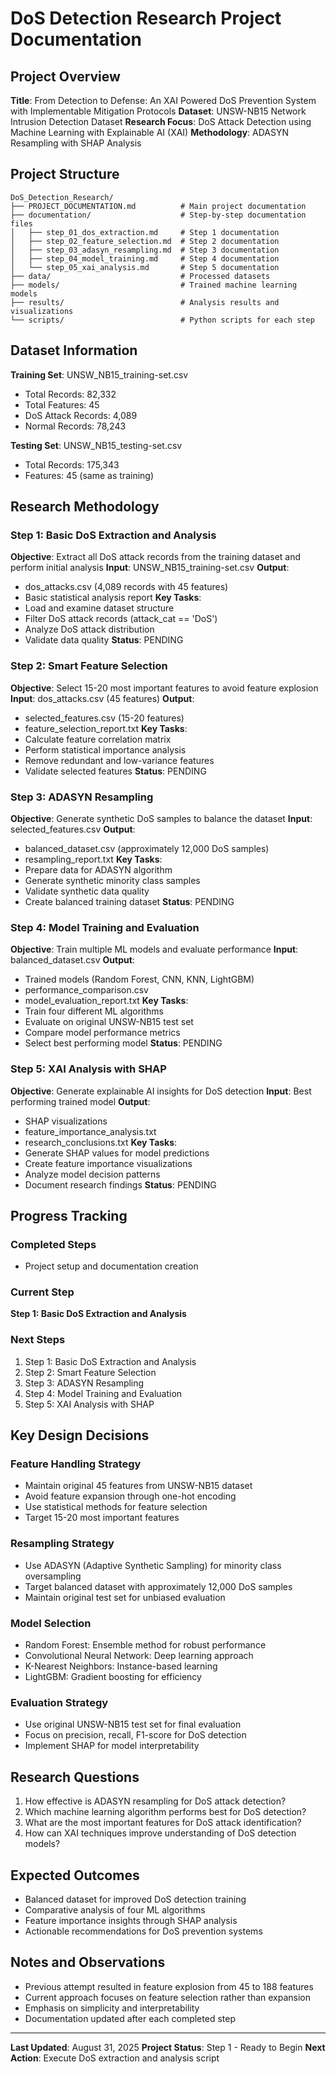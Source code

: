 # DoS Detection Research Project Documentation

## Project Overview
**Title**: From Detection to Defense: An XAI Powered DoS Prevention System with Implementable Mitigation Protocols
**Dataset**: UNSW-NB15 Network Intrusion Detection Dataset
**Research Focus**: DoS Attack Detection using Machine Learning with Explainable AI (XAI)
**Methodology**: ADASYN Resampling with SHAP Analysis

## Project Structure
```
DoS_Detection_Research/
├── PROJECT_DOCUMENTATION.md          # Main project documentation
├── documentation/                    # Step-by-step documentation files
│   ├── step_01_dos_extraction.md     # Step 1 documentation
│   ├── step_02_feature_selection.md  # Step 2 documentation
│   ├── step_03_adasyn_resampling.md  # Step 3 documentation
│   ├── step_04_model_training.md     # Step 4 documentation
│   └── step_05_xai_analysis.md       # Step 5 documentation
├── data/                             # Processed datasets
├── models/                           # Trained machine learning models
├── results/                          # Analysis results and visualizations
└── scripts/                          # Python scripts for each step
```

## Dataset Information
**Training Set**: UNSW_NB15_training-set.csv
- Total Records: 82,332
- Total Features: 45
- DoS Attack Records: 4,089
- Normal Records: 78,243

**Testing Set**: UNSW_NB15_testing-set.csv
- Total Records: 175,343
- Features: 45 (same as training)

## Research Methodology

### Step 1: Basic DoS Extraction and Analysis
**Objective**: Extract all DoS attack records from the training dataset and perform initial analysis
**Input**: UNSW_NB15_training-set.csv
**Output**: 
- dos_attacks.csv (4,089 records with 45 features)
- Basic statistical analysis report
**Key Tasks**:
- Load and examine dataset structure
- Filter DoS attack records (attack_cat == 'DoS')
- Analyze DoS attack distribution
- Validate data quality
**Status**: PENDING

### Step 2: Smart Feature Selection
**Objective**: Select 15-20 most important features to avoid feature explosion
**Input**: dos_attacks.csv (45 features)
**Output**: 
- selected_features.csv (15-20 features)
- feature_selection_report.txt
**Key Tasks**:
- Calculate feature correlation matrix
- Perform statistical importance analysis
- Remove redundant and low-variance features
- Validate selected features
**Status**: PENDING

### Step 3: ADASYN Resampling
**Objective**: Generate synthetic DoS samples to balance the dataset
**Input**: selected_features.csv
**Output**: 
- balanced_dataset.csv (approximately 12,000 DoS samples)
- resampling_report.txt
**Key Tasks**:
- Prepare data for ADASYN algorithm
- Generate synthetic minority class samples
- Validate synthetic data quality
- Create balanced training dataset
**Status**: PENDING

### Step 4: Model Training and Evaluation
**Objective**: Train multiple ML models and evaluate performance
**Input**: balanced_dataset.csv
**Output**: 
- Trained models (Random Forest, CNN, KNN, LightGBM)
- performance_comparison.csv
- model_evaluation_report.txt
**Key Tasks**:
- Train four different ML algorithms
- Evaluate on original UNSW-NB15 test set
- Compare model performance metrics
- Select best performing model
**Status**: PENDING

### Step 5: XAI Analysis with SHAP
**Objective**: Generate explainable AI insights for DoS detection
**Input**: Best performing trained model
**Output**: 
- SHAP visualizations
- feature_importance_analysis.txt
- research_conclusions.txt
**Key Tasks**:
- Generate SHAP values for model predictions
- Create feature importance visualizations
- Analyze model decision patterns
- Document research findings
**Status**: PENDING

## Progress Tracking

### Completed Steps
- Project setup and documentation creation

### Current Step
**Step 1: Basic DoS Extraction and Analysis**

### Next Steps
1. Step 1: Basic DoS Extraction and Analysis
2. Step 2: Smart Feature Selection
3. Step 3: ADASYN Resampling
4. Step 4: Model Training and Evaluation
5. Step 5: XAI Analysis with SHAP

## Key Design Decisions

### Feature Handling Strategy
- Maintain original 45 features from UNSW-NB15 dataset
- Avoid feature expansion through one-hot encoding
- Use statistical methods for feature selection
- Target 15-20 most important features

### Resampling Strategy
- Use ADASYN (Adaptive Synthetic Sampling) for minority class oversampling
- Target balanced dataset with approximately 12,000 DoS samples
- Maintain original test set for unbiased evaluation

### Model Selection
- Random Forest: Ensemble method for robust performance
- Convolutional Neural Network: Deep learning approach
- K-Nearest Neighbors: Instance-based learning
- LightGBM: Gradient boosting for efficiency

### Evaluation Strategy
- Use original UNSW-NB15 test set for final evaluation
- Focus on precision, recall, F1-score for DoS detection
- Implement SHAP for model interpretability

## Research Questions
1. How effective is ADASYN resampling for DoS attack detection?
2. Which machine learning algorithm performs best for DoS detection?
3. What are the most important features for DoS attack identification?
4. How can XAI techniques improve understanding of DoS detection models?

## Expected Outcomes
- Balanced dataset for improved DoS detection training
- Comparative analysis of four ML algorithms
- Feature importance insights through SHAP analysis
- Actionable recommendations for DoS prevention systems

## Notes and Observations
- Previous attempt resulted in feature explosion from 45 to 188 features
- Current approach focuses on feature selection rather than expansion
- Emphasis on simplicity and interpretability
- Documentation updated after each completed step

---

**Last Updated**: August 31, 2025
**Project Status**: Step 1 - Ready to Begin
**Next Action**: Execute DoS extraction and analysis script
